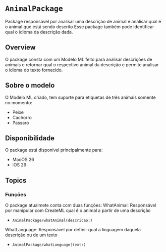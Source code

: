 # ``AnimalPackage``

Package responsável por analisar uma descrição de animal e analisar qual é o animal que está sendo descrito
Esse package também pode identificar qual o idioma da descrição dada.

## Overview

O package consta com um Modelo ML feito para analisar descrições de animais e retornar qual o respectivo animal da descrição
e permite analisar o idioma do texto fornecido. 

## Sobre o modelo

O Modelo ML criado, tem suporte para etiquetas de três animais somente no momento:
- Peixe
- Cachorro
- Passaro

## Disponibilidade

O package está disponível principalmente para:
- MacOS 26
- iOS 26

## Topics

### Funções

O package atualmete conta com duas funções:
WhatAnimal: Responsável por manipular com CreateML qual é o animal a partir de uma descrição
- ``AnimalPackage/whatAnimal(descricao:)``

WhatLanguage: Responsável por definir qual a linguagem daquela descrição ou de um texto
- ``AnimalPackage/whatLanguage(text:)``


